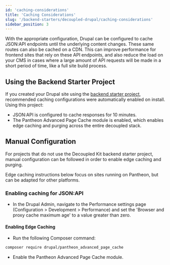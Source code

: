 ```yaml
---
id: 'caching-considerations'
title: 'Caching Considerations'
slug: '/backend-starters/decoupled-drupal/caching-considerations'
sidebar_position: 3
---
```


With the appropriate configuration, Drupal can be configured to cache JSON:API
endpoints until the underlying content changes. These same routes can also be
cached on a CDN. This can improve performance for frontend sites that rely on
these API endpoints, and also reduce the load on your CMS in cases where a large
amount of API requests will be made in a short period of time, like a full site
build process.

## Using the Backend Starter Project

If you created your Drupal site using the
[backend starter project](./creating-a-new-project), recommended caching
configurations were automatically enabled on install. Using this project:

- JSON:API is configured to cache responses for 10 minutes.
- The Pantheon Advanced Page Cache module is enabled, which enables edge caching
  and purging across the entire decoupled stack.

## Manual Configuration

For projects that do not use the Decoupled Kit backend starter project, manual
configuration can be followed in order to enable edge caching and purging.

Edge caching instructions below focus on sites running on Pantheon, but can be
adapted for other platforms.

### Enabling caching for JSON:API

- In the Drupal Admin, navigate to the Performance settings page
  (Configuration > Development > Performance) and set the 'Browser and proxy
  cache maximum age' to a value greater than zero.

#### Enabling Edge Caching

- Run the following Composer command:

```bash
composer require drupal/pantheon_advanced_page_cache
```

- Enable the Pantheon Advanced Page Cache module.
